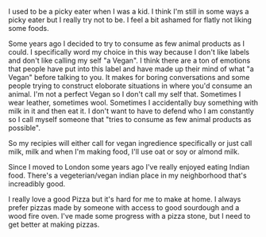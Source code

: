 I used to be a picky eater when I was a kid. I think I'm still in some ways a picky eater but I really try not to be. I feel a bit ashamed for flatly not liking some foods.

Some years ago I decided to try to consume as few animal products as I could. I specifically word my choice in this way because I don't like labels and don't like calling my self "a Vegan". I think there are a ton of emotions that people have put into this label and have made up their mind of what "a Vegan" before talking to you. It makes for boring conversations and some people trying to construct eloborate situations in where you'd consume an animal. I'm not a perfect Vegan so I don't call my self that. Sometimes I wear leather, sometimes wool. Sometimes I accidentally buy something with milk in it and then eat it. I don't want to have to defend who I am constantly so I call myself someone that "tries to consume as few animal products as possible".

So my recipies will either call for vegan ingredience specifically or just call milk, milk and when I'm making food, I'll use oat or soy or almond milk.

Since I moved to London some years ago I've really enjoyed eating Indian food. There's a vegeterian/vegan indian place in my neighborhood that's increadibly good.

I really love a good Pizza but it's hard for me to make at home. I always prefer pizzas made by someone with access to good sourdough and a wood fire oven. I've made some progress with a pizza stone, but I need to get better at making pizzas.